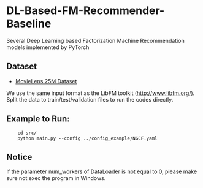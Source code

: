 # DL-Based-FM-Recommender-Baseline
Several Deep Learning based Factorization Machine Recommendation models implemented by PyTorch

## Dataset

- [MovieLens 25M Dataset](http://files.grouplens.org/datasets/movielens/ml-25m.zip)

We use the same input format as the LibFM toolkit (http://www.libfm.org/).
Split the data to train/test/validation files to run the codes directly.

## Example to Run:
```
    cd src/
    python main.py --config ../config_example/NGCF.yaml
```

## Notice

If the parameter num_workers of DataLoader is not equal to 0, please make sure not exec the program in Windows. 